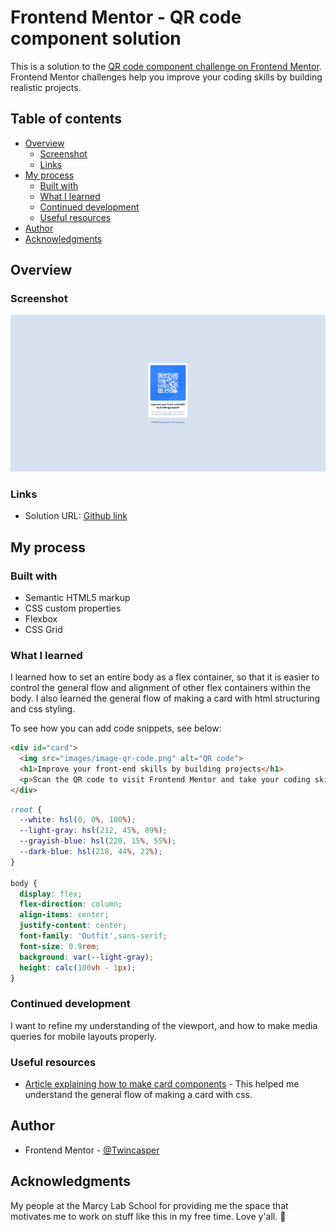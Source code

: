 # Frontend Mentor - QR code component solution

This is a solution to the [QR code component challenge on Frontend Mentor](https://www.frontendmentor.io/challenges/qr-code-component-iux_sIO_H). Frontend Mentor challenges help you improve your coding skills by building realistic projects. 

## Table of contents

- [Overview](#overview)
  - [Screenshot](#screenshot)
  - [Links](#links)
- [My process](#my-process)
  - [Built with](#built-with)
  - [What I learned](#what-i-learned)
  - [Continued development](#continued-development)
  - [Useful resources](#useful-resources)
- [Author](#author)
- [Acknowledgments](#acknowledgments)


## Overview

### Screenshot

![Screenshot of project](images/screenshot.png)

### Links

- Solution URL: [Github link](https://github.com/Twincasper/qr-code-card-component)

## My process

### Built with

- Semantic HTML5 markup
- CSS custom properties
- Flexbox
- CSS Grid

### What I learned

I learned how to set an entire body as a flex container, so that it is easier to control the general flow and alignment of other flex containers within the body. I also learned the general flow of making a card with html structuring and css styling.

To see how you can add code snippets, see below:

```html
<div id="card">
  <img src="images/image-qr-code.png" alt="QR code">
  <h1>Improve your front-end skills by building projects</h1>
  <p>Scan the QR code to visit Frontend Mentor and take your coding skills to the next level</p>
</div>
```
```css
:root {
  --white: hsl(0, 0%, 100%);
  --light-gray: hsl(212, 45%, 89%);
  --grayish-blue: hsl(220, 15%, 55%);
  --dark-blue: hsl(218, 44%, 22%);
}

body {
  display: flex;
  flex-direction: column;
  align-items: center;
  justify-content: center;
  font-family: 'Outfit',sans-serif;
  font-size: 0.9rem;
  background: var(--light-gray);
  height: calc(100vh - 1px);
}
```

### Continued development

I want to refine my understanding of the viewport, and how to make media queries for mobile layouts properly.

### Useful resources

- [Article explaining how to make card components](https://www.makeuseof.com/card-components-html-css/) - This helped me understand the general flow of making a card with css.

## Author
- Frontend Mentor - [@Twincasper](https://www.frontendmentor.io/profile/Twincasper)

## Acknowledgments

My people at the Marcy Lab School for providing me the space that motivates me to work on stuff like this in my free time. Love y'all. &#128150;

